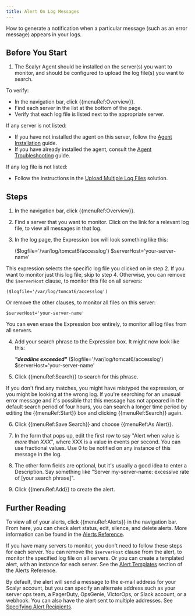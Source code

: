 ```yaml
---
title: Alert On Log Messages
---
```


How to generate a notification when a particular message (such as an error message) appears in your logs.


## Before You Start

1. The Scalyr Agent should be installed on the server(s) you want to monitor, and should be configured
to upload the log file(s) you want to search.

To verify:

- In the navigation bar, click {{menuRef:Overview}}.
- Find each server in the list at the bottom of the page.
- Verify that each log file is listed next to the appropriate server.

If any server is not listed:

- If you have not installed the agent on this server, follow the [Agent Installation](/docs/getting_started/agent_linux) guide.
- If you have already installed the agent, consult the [Agent Troubleshooting](/help/scalyr-agent#troubleshooting) guide.

If any log file is not listed:

- Follow the instructions in the [Upload Multiple Log Files](/solutions/upload-multiple-logs) solution.


## Steps

1. In the navigation bar, click {{menuRef:Overview}}.

2. Find a server that you want to monitor. Click on the link for a relevant log file, to view all messages
in that log.

3. In the log page, the Expression box will look something like this:

    ($logfile='/var/log/tomcat6/accesslog') $serverHost='your-server-name'

This expression selects the specific log file you clicked on in step 2. If you want to monitor just this
log file, skip to step 4. Otherwise, you can remove the ``$serverHost`` clause, to monitor this file on
all servers:

    ($logfile='/var/log/tomcat6/accesslog')

Or remove the other clauses, to monitor all files on this server:

    $serverHost='your-server-name'

You can even erase the Expression box entirely, to monitor all log files from all servers.

4. Add your search phrase to the Expression box. It might now look like this:

    ***"deadline exceeded"*** ($logfile='/var/log/tomcat6/accesslog') $serverHost='your-server-name'

5. Click {{menuRef:Search}} to search for this phrase.

If you don't find any matches, you might have mistyped the expression, or you might be looking at the wrong
log. If you're searching for an unusual error message and it's possible that this message has not appeared
in the default search period of four hours, you can search a longer time period by editing the {{menuRef:Start}}
box and clicking {{menuRef:Search}} again.

6. Click {{menuRef:Save Search}} and choose {{menuRef:As Alert}}.

7. In the form that pops up, edit the first row to say "Alert when value is *_more_* than *_XXX_*", where
XXX is a value in events per second. You can use fractional values. Use 0 to be notified on any instance of
this message in the log.

8. The other form fields are optional, but it's usually a good idea to enter a Description. Say something like
"Server my-server-name: excessive rate of [your search phrase]".

9. Click {{menuRef:Add}} to create the alert.


## Further Reading

To view all of your alerts, click {{menuRef:Alerts}} in the navigation bar. From here, you can check
alert status, edit, silence, and delete alerts. More information can be found in the
[Alerts Reference](/help/alerts).

If you have many servers to monitor, you don't need to follow these steps for each server. You can remove the
``$serverHost`` clause from the alert, to monitor the specified log file on all servers. Or you can create a
templated alert, with an instance for each server. See the [Alert Templates](/help/alerts#templates) 
section of the Alerts Reference.

By default, the alert will send a message to the e-mail address for your Scalyr account, but you can specify
an alternate address such as your server ops team, a PagerDuty, OpsGenie, VictorOps, or Slack account, or a webhook. 
You can also have the alert sent to multiple addresses. See 
[Specifying Alert Recipients](/help/alerts#recipients).